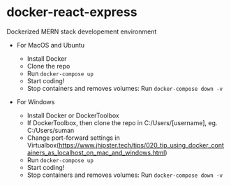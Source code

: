 # docker-react-express
Dockerized MERN stack developement environment
- For MacOS and Ubuntu
  - Install Docker
  - Clone the repo
  - Run `docker-compose up`
  - Start coding!
  - Stop containers and removes volumes:  Run `docker-compose down -v` 

- For Windows
  - Install Docker or DockerToolbox
  - If DockerToolbox, then clone the repo in C:/Users/[username], eg. C:/Users/suman
  - Change port-forward settings in Virtualbox(https://www.jhipster.tech/tips/020_tip_using_docker_containers_as_localhost_on_mac_and_windows.html)
  - Run `docker-compose up`
  - Start coding!
  - Stop containers and removes volumes:  Run `docker-compose down -v`


